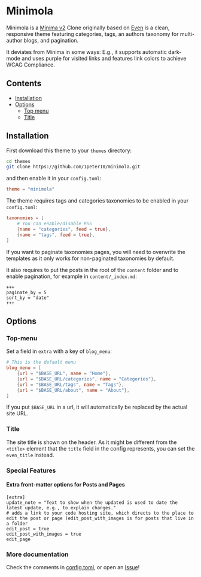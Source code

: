 # Minimola

Minimola is a [Minima v2](https://github.com/jekyll/minima) Clone originally based on [Even](https://www.getzola.org/themes/even/) is a clean, responsive theme featuring categories, tags, an authors taxonomy for multi-author blogs, and pagination.

It deviates from Minima in some ways: E.g., it supports automatic dark-mode and uses purple for visited links and features link colors to achieve WCAG Compliance.

## Contents

- [Installation](#installation)
- [Options](#options)
  - [Top menu](#top-menu)
  - [Title](#title)

## Installation
First download this theme to your `themes` directory:

```bash
cd themes
git clone https://github.com/1peter10/minimola.git
```
and then enable it in your `config.toml`:

```toml
theme = "minimola"
```

The theme requires tags and categories taxonomies to be enabled in your `config.toml`:

```toml
taxonomies = [
    # You can enable/disable RSS
    {name = "categories", feed = true},
    {name = "tags", feed = true},
]
```
If you want to paginate taxonomies pages, you will need to overwrite the templates
as it only works for non-paginated taxonomies by default.

It also requires to put the posts in the root of the `content` folder and to enable pagination, for example in `content/_index.md`:

```
+++
paginate_by = 5
sort_by = "date"
+++
```

## Options

### Top-menu
Set a field in `extra` with a key of `blog_menu`:

```toml
# This is the default menu
blog_menu = [
    {url = "$BASE_URL", name = "Home"},
    {url = "$BASE_URL/categories", name = "Categories"},
    {url = "$BASE_URL/tags", name = "Tags"},
    {url = "$BASE_URL/about", name = "About"},
]
```

If you put `$BASE_URL` in a url, it will automatically be replaced by the actual
site URL.

### Title
The site title is shown on the header. As it might be different from the `<title>`
element that the `title` field in the config represents, you can set the `even_title`
instead.

### Special Features

#### Extra front-matter options for Posts and Pages

```
[extra]
update_note = "Text to show when the updated is used to date the latest update, e.g., to explain changes."
# adds a link to your code hosting site, which directs to the place to edit the post or page (edit_post_with_images is for posts that live in a folder
edit_post = true
edit_post_with_images = true
edit_page
```

### More documentation
Check the comments in [config.toml](config.toml), or open an [Issue](https://github.com/1peter10/minimola/issues)!

